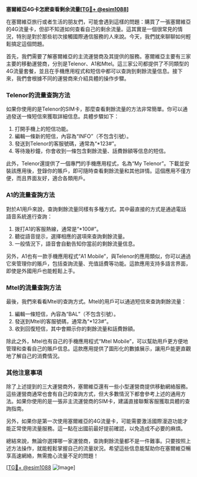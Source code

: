 **塞爾維亞4G卡怎麽查看剩余流量[[TG💪+ @esim1088](https://t.me/s/esim1088)]**

在塞爾維亞旅行或者生活的朋友們，可能會遇到這樣的問題：購買了一張塞爾維亞的4G流量卡，但卻不知道如何查看自己的剩余流量。這其實是一個很常見的情況，特別是對於那些初次接觸國際通信服務的人來說。今天，我們就來聊聊如何輕鬆搞定這個問題。

首先，我們需要了解塞爾維亞的主流運營商及其提供的服務。塞爾維亞主要有三家主要的移動運營商，分別是Telenor、A1和Mtel。這三家公司都提供了不同類型的4G流量套餐，並且在手機應用程式和短信中都可以查詢到剩餘流量信息。接下來，我們會根據不同的運營商來介紹具體的操作步驟。

### Telenor的流量查詢方法

如果你使用的是Telenor的SIM卡，那麼查看剩餘流量的方法非常簡單。你可以通過發送一條短信來獲取詳細信息。具體步驟如下：

1. 打開手機上的短信功能。
2. 編輯一條新的短信，內容為“INFO”（不包含引號）。
3. 發送到Telenor的客服號碼，通常為“*123#”。
4. 等待幾秒鐘，你會收到一條包含剩餘流量、話費餘額等信息的短信。

此外，Telenor還提供了一個專門的手機應用程式，名為“My Telenor”。下載並安裝該應用後，登錄你的賬戶，即可隨時查看剩餘流量和其他詳情。這個應用不僅方便，而且界面友好，適合各類用戶。

### A1的流量查詢方法

對於A1用戶來說，查詢剩餘流量同樣有多種方式。其中最直接的方式是通過電話語音系統進行查詢：

1. 拨打A1的客服熱線，通常是“*100#”。
2. 聽從語音提示，選擇相應的選項來查詢剩餘流量。
3. 一般情況下，語音會自動告知你當前的剩餘流量信息。

另外，A1也有一款手機應用程式“A1 Mobile”，與Telenor的應用類似，你可以通過它來管理你的賬戶，包括查詢流量、充值話費等功能。這款應用支持多語言界面，即使是外國用戶也能輕鬆上手。

### Mtel的流量查詢方法

最後，我們來看看Mtel的查詢方式。Mtel的用戶可以通過短信來查詢剩餘流量：

1. 編輯一條短信，內容為“BAL”（不包含引號）。
2. 發送到Mtel的客服號碼，通常為“*123#”。
3. 收到回復短信，其中會顯示你的剩餘流量和話費餘額。

除此之外，Mtel也有自己的手機應用程式“Mtel Mobile”，可以幫助用戶更方便地管理和查看自己的賬戶信息。這款應用提供了圖形化的數據展示，讓用戶能更直觀地了解自己的消費情況。

### 其他注意事項

除了上述提到的三大運營商外，塞爾維亞還有一些小型運營商提供移動網絡服務。這些運營商通常也會有自己的查詢方式，但大多數情況下都會參考上述的通用方法。如果你使用的是一張非主流運營商的SIM卡，建議直接聯繫客服獲取具體的查詢指南。

另外，如果你是第一次使用塞爾維亞的4G流量卡，可能需要激活國際漫遊功能才能正常使用流量服務。這一點在出國前最好提前確認，以免造成不必要的麻煩。

總結來說，無論你選擇哪一家運營商，查詢剩餘流量都不是一件難事。只要按照上述方法操作，就能輕鬆掌握自己的流量狀況。希望這些信息能幫助你在塞爾維亞暢享高速網絡，無需擔心流量不足的問題！

[[TG💪+ @esim1088](https://t.me/s/esim1088) ![Image](https://i.postimg.cc/4NQfJmqS/Snipaste-2025-05-13-00-14-12.png)]